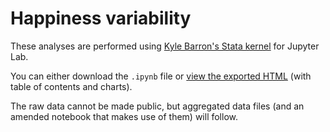 # Happiness variability

These analyses are performed using [Kyle Barron's Stata kernel](https://kylebarron.dev/stata_kernel/) for Jupyter Lab.

You can either download the `.ipynb` file or [view the exported HTML](https://jawj.github.io/happiness-variability/combined_variability_20211214.html) (with table of contents and charts).

The raw data cannot be made public, but aggregated data files (and an amended notebook that makes use of them) will follow.
